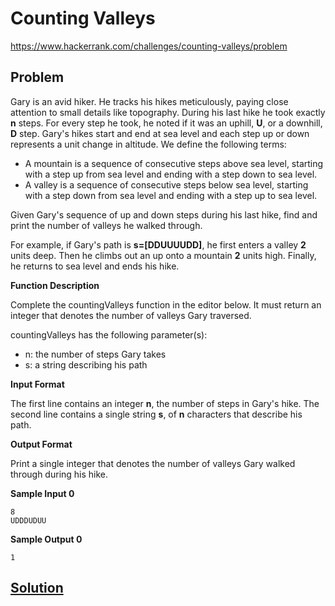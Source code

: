 # Counting Valleys

https://www.hackerrank.com/challenges/counting-valleys/problem

## Problem

Gary is an avid hiker. He tracks his hikes meticulously, paying close attention to small details like topography. 
During his last hike he took exactly **n** steps. For every step he took, he noted if it was an uphill, **U**, or a downhill, **D** step. 
Gary's hikes start and end at sea level and each step up or down represents a  unit change in altitude. We define the following terms:

- A mountain is a sequence of consecutive steps above sea level, starting with a step up from sea level and ending with a step down to sea level.
- A valley is a sequence of consecutive steps below sea level, starting with a step down from sea level and ending with a step up to sea level.

Given Gary's sequence of up and down steps during his last hike, find and print the number of valleys he walked through.

For example, if Gary's path is **s=[DDUUUUDD]**, he first enters a valley **2** units deep. Then he climbs out an up onto a mountain **2** units high. Finally, he returns to sea level and ends his hike.

**Function Description**

Complete the countingValleys function in the editor below. It must return an integer that denotes the number of valleys Gary traversed.

countingValleys has the following parameter(s):

- n: the number of steps Gary takes
- s: a string describing his path

**Input Format**

The first line contains an integer **n**, the number of steps in Gary's hike.
The second line contains a single string **s**, of **n** characters that describe his path.

**Output Format**

Print a single integer that denotes the number of valleys Gary walked through during his hike.

**Sample Input 0**

```
8
UDDDUDUU
```

**Sample Output 0**

```
1
```

## [Solution](answer.py)
